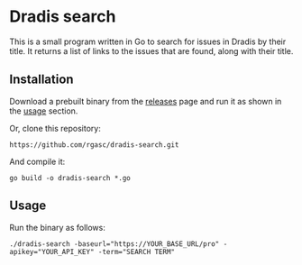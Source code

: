 # Dradis search
This is a small program written in Go to search for issues in Dradis by their title. It returns a list of links to the issues that are found, along with their title.

## Installation
Download a prebuilt binary from the [releases](https://github.com/rgasc/dradis-search/releases) page and run it as shown in the [usage](#Usage) section.

Or, clone this repository:
```shell
https://github.com/rgasc/dradis-search.git
```

And compile it:
```shell
go build -o dradis-search *.go
```

## Usage
Run the binary as follows:
```shell
./dradis-search -baseurl="https://YOUR_BASE_URL/pro" -apikey="YOUR_API_KEY" -term="SEARCH TERM"
```
